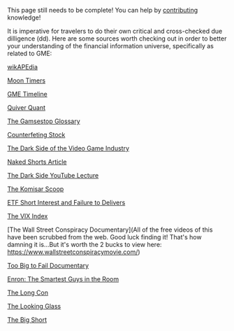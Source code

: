 This page still needs to be complete! You can help by [contributing](/help_build_the_community/edit_with_web_browser/) knowledge!


It is imperative for travelers to do their own critical and cross-checked due dilligence (dd). Here are some sources worth checking out in order to better your understanding of the financial information universe, specifically as related to GME:

[wikAPEdia](https://github.com/verymeticulous/wikAPEdia)

[Moon Timers](https://www.moontimers.com/home/all)

[GME Timeline](https://gmetimeline.com/)

[Quiver Quant](https://www.quiverquant.com/dashboard/GME/)

[The Gamsestop Glossary](https://www.reddit.com/r/GME/comments/mvbjmk/gamestop_glossary/)

[Counterfeting Stock](https://web.archive.org/web/20210415010134/http://counterfeitingstock.com/CS2.0/CounterfeitingStock.html)

[The Dark Side of the Video Game Industry](https://www.youtube.com/watch?v=pLAi_cmly6Q)

[Naked Shorts Article](https://theintercept.com/2016/09/24/naked-shorts-cant-stay-naked-forever/)

[The Dark Side YouTube Lecture](https://www.youtube.com/watch?v=qtkaMx12otQ)

[The Komisar Scoop](https://www.thekomisarscoop.com/)

[ETF Short Interest and Failure to Delivers](https://www.youtube.com/watch?v=ncq35zrFCAg&feature=youtu.be)

[The VIX Index](https://www.investopedia.com/articles/optioninvestor/09/implied-volatility-contrary-indicator.asp)

[The Wall Street Conspiracy Documentary](All of the free videos of this have been scrubbed from the web. Good luck finding it! That's how damning it is...But it's worth the 2 bucks to view here: https://www.wallstreetconspiracymovie.com/)

[Too Big to Fail Documentary](https:https://gmedd.com/)

[Enron: The Smartest Guys in the Room](https:https://gmedd.com/)

[The Long Con](https://github.com/lunarnautics/RedditResources/blob/main/TLC.pdf)

[The Looking Glass](https://github.com/lunarnautics/RedditResources/blob/main/EmergencyFileLookingGlass.pdf)

[The Big Short](https://www.imdb.com/title/tt1596363/)

